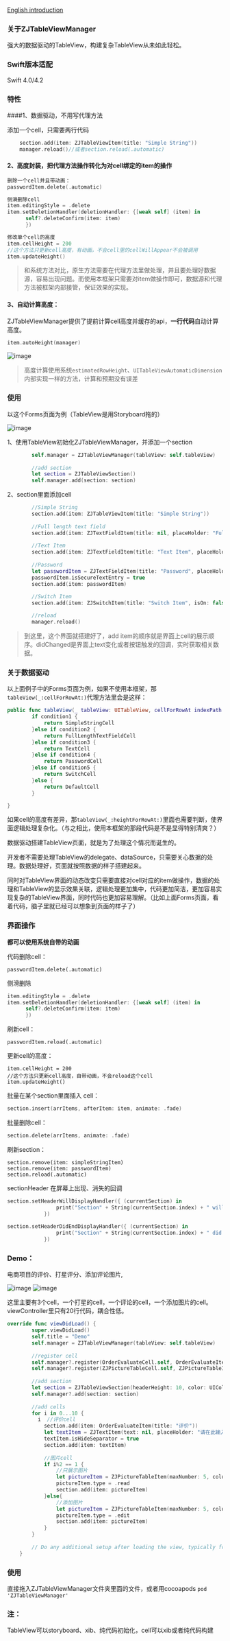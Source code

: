 
[English introduction](https://github.com/JavenZ/ZJTableViewManager/blob/master/README_EN.md)
### 关于ZJTableViewManager
强大的数据驱动的TableView，构建复杂TableView从未如此轻松。

### Swift版本适配
Swift 4.0/4.2

### 特性
####1、数据驱动，不用写代理方法

添加一个cell，只需要两行代码
```swift
    section.add(item: ZJTableViewItem(title: "Simple String"))
    manager.reload()//或者section.reload(.automatic)
```

#### 2、高度封装，把代理方法操作转化为对cell绑定的item的操作


```swift
删除一个cell并且带动画：
passwordItem.delete(.automatic)
```

```swift
侧滑删除cell
item.editingStyle = .delete
item.setDeletionHandler(deletionHandler: {[weak self] (item) in
      self?.deleteConfirm(item: item)
      })
```

```swift
修改单个cell的高度
item.cellHeight = 200
//这个方法只更新cell高度，有动画，不会cell里的cellWillAppear不会被调用
item.updateHeight()
```
>和系统方法对比，原生方法需要在代理方法里做处理，并且要处理好数据源，容易出现问题。而使用本框架只需要对item做操作即可，数据源和代理方法被框架内部接管，保证效果的实现。

#### 3、自动计算高度：

ZJTableViewManager提供了提前计算cell高度并缓存的api，**一行代码**自动计算高度。
```swift
item.autoHeight(manager)
```
![image](https://github.com/JavenZ/ZJTableViewManager/blob/master/ScreenShot/auto_height.jpg?raw=true)

>高度计算使用系统`estimatedRowHeight`、`UITableViewAutomaticDimension`内部实现一样的方法，计算和预期没有误差

### 使用
以这个Forms页面为例（TableView是用Storyboard拖的）

![image](https://github.com/JavenZ/ZJTableViewManager/blob/master/ScreenShot/forms_shot.jpg?raw=true)

1、使用TableView初始化ZJTableViewManager，并添加一个section
```swift
        self.manager = ZJTableViewManager(tableView: self.tableView)
        
        //add section
        let section = ZJTableViewSection()
        self.manager.add(section: section)
```
2、section里面添加cell
```swift        
        //Simple String
        section.add(item: ZJTableViewItem(title: "Simple String"))
        
        //Full length text field
        section.add(item: ZJTextFieldItem(title: nil, placeHolder: "Full length text field", text: nil, isFullLength: true, didChanged: nil))
        
        //Text Item
        section.add(item: ZJTextFieldItem(title: "Text Item", placeHolder: "Text", text: nil,  didChanged: nil))
        
        //Password
        let passwordItem = ZJTextFieldItem(title: "Password", placeHolder: "Password Item", text: nil,  didChanged: nil))
        passwordItem.isSecureTextEntry = true
        section.add(item: passwordItem)
        
        //Switch Item
        section.add(item: ZJSwitchItem(title: "Switch Item", isOn: false,  didChanged: nil))

        //reload
        manager.reload()

```
>到这里，这个界面就搭建好了，add item的顺序就是界面上cell的展示顺序。didChanged是界面上text变化或者按钮触发的回调，实时获取相关数据。

### 关于数据驱动
以上面例子中的Forms页面为例，如果不使用本框架，那`tableView(_:cellForRowAt:)`代理方法里会是这样：
```swift
public func tableView(_ tableView: UITableView, cellForRowAt indexPath: IndexPath) -> UITableViewCell {
        if condition1 {
            return SimpleStringCell
        }else if condition2 {
            return FullLengthTextFieldCell
        }else if condition3 {
            return TextCell
        }else if condition4 {
            return PasswordCell
        }else if condition5 {
            return SwitchCell
        }else {
            return DefaultCell
        }

}
```
如果cell的高度有差异，那`tableView(_:heightForRowAt:)`里面也需要判断，使界面逻辑处理复杂化。（与之相比，使用本框架的那段代码是不是显得特别清爽？）

数据驱动搭建TableView页面，就是为了处理这个情况而诞生的。

开发者不需要处理TableView的delegate、dataSource，只需要关心数据的处理。数据处理好，页面就按照数据的样子搭建起来。

同时对TableView界面的动态改变只需要直接对cell对应的item做操作，数据的处理和TableView的显示效果关联，逻辑处理更加集中，代码更加简洁，更加容易实现复杂的TableView界面，同时代码也更加容易理解。（比如上面Forms页面，看着代码，脑子里就已经可以想象到页面的样子了）

### 界面操作
**都可以使用系统自带的动画**

代码删除cell：
```
passwordItem.delete(.automatic)
```

侧滑删除
```swift
item.editingStyle = .delete
item.setDeletionHandler(deletionHandler: {[weak self] (item) in
      self?.deleteConfirm(item: item)
      })
```

刷新cell：
```
passwordItem.reload(.automatic)
```

更新cell的高度：
```
item.cellHeight = 200
//这个方法只更新cell高度，自带动画，不会reload这个cell
item.updateHeight()
```
批量在某个section里面插入 cell：
```swift
section.insert(arrItems, afterItem: item, animate: .fade)
```
批量删除cell：
```swift
section.delete(arrItems, animate: .fade)
```


刷新section：
```
section.remove(item: simpleStringItem)
section.remove(item: passwordItem)
section.reload(.automatic)
```

sectionHeader 在屏幕上出现、消失的回调
```swift
section.setHeaderWillDisplayHandler({ (currentSection) in
                print("Section" + String(currentSection.index) + " will display!")
            })
            
section.setHeaderDidEndDisplayHandler({ (currentSection) in
                print("Section" + String(currentSection.index) + " did end display!")
            })
```



### Demo：
电商项目的评价、打星评分、添加评论图片,

![image](https://github.com/JavenZ/ZJTableViewManager/blob/master/ScreenShot/pictureitem_edit.gif?raw=true)    ![image](https://github.com/JavenZ/ZJTableViewManager/blob/master/ScreenShot/pictrue_item_read.gif?raw=true)

这里主要有3个cell，一个打星的cell，一个评论的cell，一个添加图片的cell。viewController里只有20行代码，耦合性低。

```swift
override func viewDidLoad() {
        super.viewDidLoad()
        self.title = "Demo"
        self.manager = ZJTableViewManager(tableView: self.tableView)
        
        //register cell
        self.manager?.register(OrderEvaluateCell.self, OrderEvaluateItem.self)
        self.manager?.register(ZJPictureTableCell.self, ZJPictureTableItem.self)
        
        //add section
        let section = ZJTableViewSection(headerHeight: 10, color: UIColor.init(white: 0.9, alpha: 1))
        self.manager?.add(section: section)
        
        //add cells
        for i in 0...10 {
          i  //评价cell
            section.add(item: OrderEvaluateItem(title: "评价"))
            let textItem = ZJTextItem(text: nil, placeHolder: "请在此输入您的评价~", ddChanged: nil)
            textItem.isHideSeparator = true
            section.add(item: textItem)
            
            //图片cell
            if i%2 == 1 {
                //只展示图片
                let pictureItem = ZJPictureTableItem(maxNumber: 5, column: 4, space: 15, width: self.view.frame.size.width, superVC: self, pictures: [image])
                pictureItem.type = .read
                section.add(item: pictureItem)
            }else{
                //添加图片
                let pictureItem = ZJPictureTableItem(maxNumber: 5, column: 4, space: 15, width: self.view.frame.size.width, superVC: self)
                pictureItem.type = .edit
                section.add(item: pictureItem)
            }
        }
        
        // Do any additional setup after loading the view, typically from a nib.
    }
```

### 使用
直接拖入ZJTableViewManager文件夹里面的文件，或者用cocoapods
`pod 'ZJTableViewManager'`

### 注：
TableView可以storyboard、xib、纯代码初始化，cell可以xib或者纯代码构建



